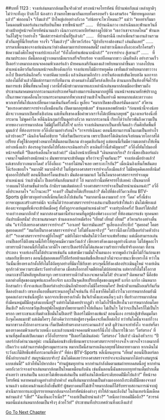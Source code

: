 ##บทที่ 1123 : จางเย่เล่นหมากล้อมเป็นจริงด้วย!
ตรงหน้าจอโทรทัศน์
ที่บ้านพ่อกับแม่
เหล่าญาติๆ ไม่ว่าจะทั้งลุง ป้าสะใภ้ น้องสาว ล้วนยกโขยงมากันแทบทั้งครอบครัว
น้องสามร้อง “พี่ชายหนูออกมาแล้ว!”
พ่อถอนใจ “เริ่มแล้ว!”
ป้าใหญ่เอ่ยอย่างกังวล “เย่น้อยจะไหวไหมนะ?”
แม่ว่า “ขออย่าเริ่มมาโดนคอมพิวเตอร์เล่นงานยับเยินก็พอ ขายขี้หน้าแย่!”
……
 
ที่บ้านเฉินกวง
เหล่าเฉินและฟ่านเหวินลี่ต่างเฝ้าอยู่หน้าจอโทรทัศน์นานแล้ว
เฉินกวงกระดกเบียร์พลางดูไปด้วย “เธอว่าเขาจะรอดไหม”
ฟ่านเหวินลี่ไม่รู้จะว่าอย่างไร “มีแต่สวรรค์เท่านั้นที่รู้แล้วล่ะ”
……
 
ที่บ้านฮาฉีฉี
เหล่าเพื่อนร่วมงานล้วนรวมตัวกันอยู่ที่นี่เรียบร้อย
จางจั่ว “เริ่มแล้วๆ!”
เสี่ยวหวังร้อง “ผู้กำกับจางต้องชนะ! เล่นมันเลย!”
……
 
บรรดาเพื่อนของจางเย่แน่นอนว่าต่างติดตามการถ่ายทอดสดนี้!
เหล่าชาวเน็ตเองก็เอะอะครึกโครมรัวข้อความถึงศึกใหญ่จางเย่ปะทะเอไอ!
“ยังไงก็อย่าแพ้อนาถนักล่ะ!”
“อาจารย์จาง สู้เขานะ!”
……
 
ที่สนามประลอง
บัดนี้ตกลงผู้วางหมากมือแรกเสร็จเรียบร้อย
จางเย่ถือหมากขาว เดินทีหลัง
อย่างรวดเร็ว ปีเตอร์วางหมากลงบนจอคอมพิวเตอร์แล้ว
ฝ่ายคนอเมริกันมองแล้วหยิบหมากดำขึ้นมา วางลงไปบนตำแหน่งเดียวกันกับบนหน้าจอเสียงดังแกร๊ก
จางเย่แทบไม่มีการหยุดคิด เขายิ้มแล้วหยิบหมากขาววางลงไป
ปีเตอร์เดินอีกครั้ง
จางเย่คิดแวบหนึ่ง แล้วเดินตามอีกก้าว
ภายในห้องแข่งขันเงียบสงัด นอกจากกล้องไม่กี่ตัวแล้วก็มีแต่กรรมการกับทีมงาน ต่างคนต่างไม่มีใครส่งเสียงใด ด้านนอกเป็นห้องที่จัดไว้รับชมการแข่ง มีพื้นที่ขนาดใหญ่ เวลานี้ทั้งนักข่าวมากมายและเหล่านักเล่นหมากล้อมมืออาชีพรวมถึงประธานสมาคมหมากกระดานแห่งประเทศจีนต่างชมการเดินหมากอยู่ที่นี่ บนหน้าจอขนาดยักษ์ปรากฏเป็นภาพความเคลื่อนไหวบนกระดานหมากที่พวกเขาล้วนเข้าใจเป็นอย่างดี พอหมากแต่ละตาวางลง พวกเขาก็หันไปแลกเปลี่ยนความเห็นกันครั้งหนึ่ง
หูเลี่ยง “หมากเปิดของปีเตอร์มั่นคงมาก”
สวีหาน “ของรองศาสตราจารย์จางก็เหมือนกัน เปิดตามกลยุทธ์เลย”
ซ่านตงเหอพยักหน้า “ก่อนหน้านี้จางน้อยมักจะวางหมากเปิดหยั่งเชิงก่อน แต่เห็นทีเขาคงเชื่อคำพวกเราจึงได้เปลี่ยนกลยุทธ์”
อู๋ฉางเหอจ้องนิ่งที่กระดาน ไม่พูดคำใด
หลี่ฉินฉินกุมกำปั้นดูอย่างกังวล
หมากกระดานนี้ เรียกได้ว่าเกี่ยวพันถึงความเป็นตายของวงการหมากล้อม ไม่มีผู้ใดที่ไม่ใส่ใจ!
แกร๊ก
จางเย่เดินหมากเป็นตาที่เจ็ดแล้ว
เริ่มศึกยึดพื้นที่มุมแล้ว!
ที่ห้องบรรยาย
อวี๋อิ่งอี๋ถามอย่างร้อนใจ “อาจารย์เฉินคะ ตอนนี้สถานการณ์ในเกมเป็นอย่างไรแล้วบ้างคะ?”
เฉินอิงเจ็ดดั้งอธิบาย “เพิ่งเริ่มเปิดกระดาน เพราะปีเตอร์ได้เดินก่อนจึงย่อมฉวยโอกาสได้เปรียบ ทั้งคู่ใช้กลยุทธ์วงหมากให้มั่นตอนเปิดเกม ต่างคุมเชิงกันอยู่ แต่ตอนนี้เริ่มมีความแตกต่างให้เห็นอย่างหนึ่งแล้ว ต้องรอดูว่าตาถัดไปทั้งสองจะเดินอย่างไร ตาเดินที่ว่านี้สำคัญมาก!”
อวี๋อิ่งอี๋หันไปมองที่หน้าจอทันที “ปีเตอร์เคลื่อนไหวแล้วค่ะ!”
เฉินอิงหน้าเปลี่ยนสี “เดินหมากเรียง? ก้าวนี้ของปีเตอร์แฝงเจตนาโจมตีอย่างหนักหน่วง มันพยายามจะเข้ายึดมุม หรือว่าจะจู่โจมกันนะ?” 
จางเย่ลงมือบ้างแล้ว!
แต่เขากลับวางหมากโดด!
อวี๋อิ่งอี๋ผงะ “จางเย่ไม่สนใจเลย เพราะอะไรกัน?”
เมื่อเฉินอิงเห็นก็พลันตบโต๊ะร้องชอบใจ “หมากดี! หมากดีจริง! ในที่สุดรองศาสตราจารย์จางก็ลงมือแล้ว! ไม่มีหยุดคิดเลยสักนิด! พุ่งออกไปทันที! ตอนนี้ปีเตอร์โดนเข้าแล้ว มันต้องตามมาแก้ ไม่งั้นโดนรองศาสตราจารย์จางคุมตำแหน่งแน่ ว่าแล้วนั่นไง ปีเตอร์หันกลับมาแล้ว! โอ้ หมากก้าวนี้มหัศจรรย์ไปเลยค่ะ เป็นหมากที่วางแผนไว้ถึงสามชั้นด้วยกัน ถ้านับรวมแต้มต่อละก็ รองศาสตราจารย์จางเป็นฝ่ายนำแน่นอนค่ะ!”
อวี๋อิ่งอี๋ประหลาดใจ “อะไรนะคะ?”
จางเย่?
เป็นฝ่ายได้เปรียบแล้ว?
ตัดไปที่ช่องทีวีดาวเทียม BTV-Sports
ผู้เชี่ยวชาญอย่างหลี่เนี่ยนก็ตะลึงไปเช่นกัน “หมากตานี้งดงามมาก! การ ‘โดด’ ครั้งนี้ช่างอาจหาญและสร้างสรรค์นัก จะเห็นได้ว่ารองศาสตราจารย์จางเล่นงานปีเตอร์เข้าให้แล้ว มันไม่เพียงแต่ต้องละจากมุมที่เพิ่งจะเข้ายึดเมื่อครู่ ทั้งยังถูกจางเย่คุมตำแหน่งด้วย!”
จางเย่รุกอีกครั้ง!
ปีเตอร์โต้กลับ!
จางเย่วางหมากอีกตัว!
หมากสองสามตานี้ทำเอาคนที่ดูอยู่ต้องพิศวงงงงวย!
ที่ห้องชมการแข่ง ทุกคนพากันปรบมือสนั่น!
ประธานสมาคมฯ ซ่านตงเหอกำหมัดร้อง “เยี่ยม! เยี่ยม! เยี่ยม!”
สวีหานร้องอย่างตื่นเต้น “แจ๋วไปเลยรองศาสตราจารย์จาง!”
“เอาเลย! จัดการมันเลย!” หูเลี่ยงเองก็ระทึก!
“สุดยอด! โคตรสุดยอดเลย!”
“สมกับเป็นรองศาสตราจารย์จาง! ใส่ไม่ยั้งเลยจริงๆ!”
“คราวนี้ถึงตาไอ้ปีเตอร์ปวดหัวบ้างล่ะ!”
“รองศาสตราจารย์จางผู้ยิ่งใหญ่!”
แม้ยังไม่อาจตัดสินได้ว่าใครจะแพ้หรือชนะ แต่เมื่อสามารถเล่นงานปีเตอร์ได้ถึงขนาดนี้ก็ทำให้ทุกคนมีความหวังแล้ว!
เซี่ยงหรงยังคงมองดูอย่างนิ่งสงบ ไม่ได้พูดอะไร เขาทราบดีว่าตอนนี้ยังไม่ถึงเวลาดีใจ เพราะปีเตอร์ยังไม่ได้แสดงความร้ายกาจที่แท้จริงออกมา
ที่ลานประลอง
จางเย่เองก็ไม่ได้ประมาทเช่นกัน แต่เขามีความมั่นใจในตนเอง หากพูดถึงว่าเมื่อไม่กี่วันก่อนเขาเสมอกับเซี่ยงหรง ตอนนี้สุ่มลอตเตอรี่ไปอีกร้อยล้านแต้มชื่อเสียงแล้วก็น่าจะเอาชนะเซี่ยงหรงได้ ทว่าในวันนั้นเซี่ยงหรงเก้าดั้งก็ยังไม่ได้งัดทุกอย่างที่มีมาใช้กับเขา ตรงจุดนี้ก็ยังคงต้องประเมินดูใหม่ จางเย่เดินทุกก้าวด้วยความระมัดระวังอย่างยิ่งยวด เมื่อสบโอกาสโจมตีย่อมไม่ปล่อยผ่าน แต่หากยังไม่ใช่โอกาสเหมาะเขาก็ไม่หลับหูหลับตาบุก เพราะเขาทราบดีว่าตัวเองจะพลาดไม่ได้!
ประมาท?
ผิดพลาด?
นี่คือข้อแตกต่างที่สุดของมนุษย์และเครื่องจักร และเป็นจุดเสียเปรียบที่สุดของมนุษย์!
แกร๊ก
แกร๊ก
เดินหมากอีกสามก้าว
ทั้งจางเย่และปีเตอร์ต่างประเมินอีกฝ่ายอย่างไม่มีใครยอมใคร!
สีหน้าตัวแทนฝั่งอเมริกันเริ่มซีดลงบ้างแล้ว เขาเองก็แอบตื่นตระหนกอยู่ในใจเช่นกัน ยังไงเขาก็คิดไม่ถึงว่าในวงการหมากล้อมยังมีบุคคลเก่งกาจเช่นนี้อยู่อีก นอกจากเซี่ยงหรงเก้าดั้ง ชินจิเก้าดั้งและคนอื่นๆ แล้ว ที่แท้วงการหมากล้อมยังมีคนหนุ่มฝีมือสูงส่งแบบนี้อยู่? แต่ทำไมไม่เคยปรากฏตัว ทำไมถึงไร้ชื่อเสียงในวงการหมากล้อมโดยสิ้นเชิง? หลังจากขวัญเสียอยู่พักใหญ่เขาก็พยายามทำใจให้เย็นลง ไม่เป็นไร ไม่ว่าจะเป็นใครก็ไม่เป็นไรหรอก เพราะเขาและทีมต่างเชื่อมั่นในปีเตอร์! ปีเตอร์ไม่มีทางแพ้แน่!
ตอนนี้เอง การต่อสู้เข้ายึดมุมก็มาถึงจุดไคลแมกซ์!
แต่เดิมใครๆ ก็ต่างคิดว่าการต่อสู้ตรงจุดนี้คงจะยืดเยื้อต่อไป ทว่าทันใดนั้นจางเย่ก็วางหมากขาวลงไปกลางกระดาน เริ่มเปิดศึกท้าตรงกลางกระดานแล้ว!
มาสิ
ดูสิว่าแกจะทำยังไง
จางเย่หรี่ตา มองทางคอมพิวเตอร์แวบหนึ่ง
และแล้วบนหน้าจอคอมพิวเตอร์ก็นิ่งไป เป็นการใช้เวลา ‘ไตร่ตรอง’ ที่นานที่สุดตั้งแต่เปิดเกมมา
อวี๋อิ่งอี๋บรรยาย “ปีเตอร์ไม่เดินต่อค่ะ ‘ไตร่ตรอง’ ไปแล้ว!
เฉินอิงหัวเราะ “ปีเตอร์กำลังคำนวณอยู่ค่ะ งานนี้มันค่อนข้างซับซ้อนเพราะรองศาสตราจารย์จางจงใจ เขาจงใจวางหมากที่เปิดกว้าง แต่ส่วนการต่อสู้ตรงมุมกระดาน หมากเปิดนี้สามารถเดินกลยุทธ์ได้หลายทางมาก หากเดินไม่ระวังละก็มีสิทธิ์แพ้ทั้งกระดานทีเดียว!”
ที่ช่อง BTV-Sports
หลี่เนี่ยนอุทาน “เยี่ยม! ตอนนี้ปีเตอร์ตกที่นั่งลำบากแล้ว! สมบูรณ์แบบจริงๆ! ฉันไม่คิดเลยว่ารองศาสตราจารย์จางจะเดินหมากได้อย่างสมบูรณ์แบบเช่นนี้!” แล้วก็หันไปหากล้อง “ท่านผู้ชมทุกท่าน หากท่านกำลังติดตามชมถ่ายทอดสดนี้อยู่ หากท่านเคยกังวลว่าจางเย่จะเล่นหมากล้อมเป็นไหมเหมือนกับฉัน เช่นนั้นตอนนี้ฉันขอบอกทุกท่านเต็มปากเต็มคำเลยว่า เขาเล่นเป็น และเขาไม่เพียงแค่เล่นเป็น แต่ยังเล่นได้เหนือระดับยอดฝีมือไปแล้ว!”
ที่หน้าจอโทรทัศน์
หลายคนต่างดูอย่างอ้าปากค้าง!
คนที่เล่นหมากล้อมเป็นต่างมองออกถึงระดับฝีมือของจางเย่นานแล้ว แต่ละคนล้วนตะลึงถึงชั้นฟ้า!
ผู้ชมบางคนที่ไม่เข้าใจหมากล้อมก็ได้รับทราบสถานการณ์จากผู้ดำเนินรายการและผู้บรรยายหมากล้อมจากโทรทัศน์ช่องต่างๆ ทำให้ล้วนตะลึงงัน!
ในอินเทอร์เน็ตเดือดพล่านแล้ว!
“เชี่ย!”
“ฉันเห็นอะไรเนี่ย?”
“จางเย่เป็นฝ่ายนำแล้ว?”
“เหนือกว่ายอดฝีมืออีก?”
“สวรรค์ หมอนี่แม่งเล่นหมากล้อมเป็นจริงๆ ด้วยโว้ย!”
ประชาชนทั้งประเทศล้วนทึ่งตะลึงแล้ว!
 


[Go To Next Chapter]( ./224.md)